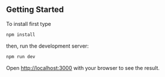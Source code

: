 ## Getting Started
To install first type
```bash
npm install
```
then, run the development server:

```bash
npm run dev

```

Open [http://localhost:3000](http://localhost:3000) with your browser to see the result.



